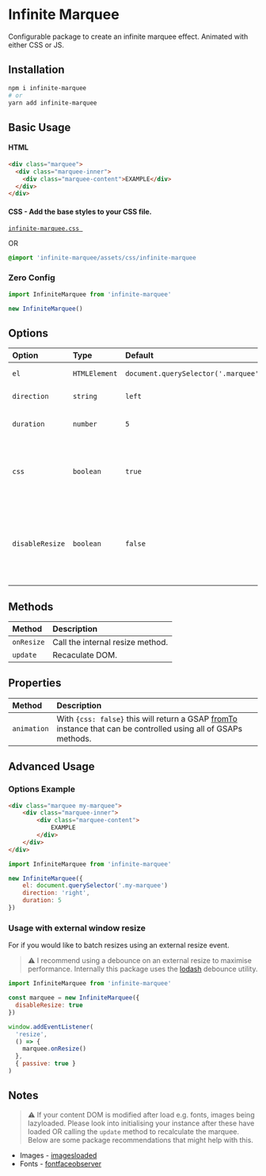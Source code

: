 # Infinite Marquee

Configurable package to create an infinite marquee effect. Animated with either CSS or JS.

## Installation

```bash
npm i infinite-marquee
# or
yarn add infinite-marquee
```

## Basic Usage

#### HTML

```html
<div class="marquee">
  <div class="marquee-inner">
    <div class="marquee-content">EXAMPLE</div>
  </div>
</div>
```

#### CSS - Add the base styles to your CSS file.

[`infinite-marquee.css `](https://github.com/JamesHRowe/infinite-marquee/blob/main/assets/css/infinite-marquee.css)

OR

```css
@import 'infinite-marquee/assets/css/infinite-marquee
```

### Zero Config

```javascript
import InfiniteMarquee from 'infinite-marquee'

new InfiniteMarquee()
```

## Options

| Option          | Type          | Default                              | Description                                                                              |
| :-------------- | :------------ | :----------------------------------- | :--------------------------------------------------------------------------------------- |
| `el`            | `HTMLElement` | `document.querySelector('.marquee')` | Container element.                                                                       |
| `direction`     | `string`      | `left`                               | Animation direction.                                                                     |
| `duration`      | `number`      | `5`                                  | Animation duration in seconds.                                                           |
| `css`           | `boolean`     | `true`                               | Whether to animate using CSS. If false [GSAP](https://greensock.com/gsap/) will be used. |
| `disableResize` | `boolean`     | `false`                              | Disable internal window resize event so an external one can be used.                     |

## Methods

| Method     | Description                      |
| :--------- | :------------------------------- |
| `onResize` | Call the internal resize method. |
| `update`   | Recaculate DOM.                  |

## Properties

| Method      | Description                                                                                                                                                          |
| :---------- | :------------------------------------------------------------------------------------------------------------------------------------------------------------------- |
| `animation` | With `{css: false}` this will return a GSAP [fromTo](<https://greensock.com/docs/v3/GSAP/gsap.fromTo()>) instance that can be controlled using all of GSAPs methods. |

## Advanced Usage

### Options Example

```HTML
<div class="marquee my-marquee">
    <div class="marquee-inner">
        <div class="marquee-content">
            EXAMPLE
        </div>
    </div>
</div>
```

```javascript
import InfiniteMarquee from 'infinite-marquee'

new InfiniteMarquee({
    el: document.querySelector('.my-marquee')
    direction: 'right',
    duration: 5
})
```

### Usage with external window resize

For if you would like to batch resizes using an external resize event.

> ⚠️ I recommend using a debounce on an external resize to maximise performance. Internally this package uses the [lodash](https://lodash.com/docs/4.17.15#debounce) debounce utility.

```javascript
import InfiniteMarquee from 'infinite-marquee'

const marquee = new InfiniteMarquee({
  disableResize: true
})

window.addEventListener(
  'resize',
  () => {
    marquee.onResize()
  },
  { passive: true }
)
```

## Notes

> ⚠️ If your content DOM is modified after load e.g. fonts, images being lazyloaded. Please look into initialising your instance after these have loaded OR calling the `update` method to recalculate the marquee. Below are some package recommendations that might help with this.

- Images - [imagesloaded](https://imagesloaded.desandro.com/)
- Fonts - [fontfaceobserver](https://fontfaceobserver.com/)
